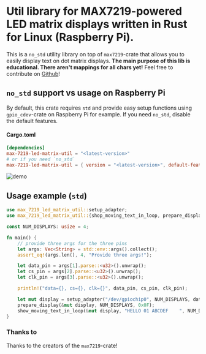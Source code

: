 # Util library for MAX7219-powered LED matrix displays written in Rust for Linux (Raspberry Pi).

This is a `no_std` utility library on top of `max7219`-crate that allows you to easily display
text on dot matrix displays. **The main purpose of this lib is educational. There aren't mappings for all chars yet!** 
Feel free to contribute on [Github](https://github.com/phip1611/max-7219-led-matrix-util)!

## `no_std` support vs usage on Raspberry Pi
By default, this crate requires `std` and provide easy setup functions using `gpio_cdev`-crate on Raspberry Pi for example.
If you need `no_std`, disable the default features.
#### Cargo.toml
```toml
[dependencies]
max-7219-led-matrix-util = "<latest-version>"
# or if you need `no_std`
max-7219-led-matrix-util = { version = "<latest-version>", default-features = false }
```

![demo](demo.gif)

## Usage example (`std`)
```rust
use max_7219_led_matrix_util::setup_adapter;
use max_7219_led_matrix_util::{shop_moving_text_in_loop, prepare_display};

const NUM_DISPLAYS: usize = 4;

fn main() {
    // provide three args for the three pins
    let args: Vec<String> = std::env::args().collect();
    assert_eq!(args.len(), 4, "Provide three args!");

    let data_pin = args[1].parse::<u32>().unwrap();
    let cs_pin = args[2].parse::<u32>().unwrap();
    let clk_pin = args[3].parse::<u32>().unwrap();

    println!("data={}, cs={}, clk={}", data_pin, cs_pin, clk_pin);

    let mut display = setup_adapter("/dev/gpiochip0", NUM_DISPLAYS, data_pin, cs_pin, clk_pin);
    prepare_display(&mut display, NUM_DISPLAYS, 0x0F);
    show_moving_text_in_loop(&mut display, "HELLO 01 ABCDEF    ", NUM_DISPLAYS, 50);
}
```


### Thanks to
Thanks to the creators of the `max7219`-crate!
